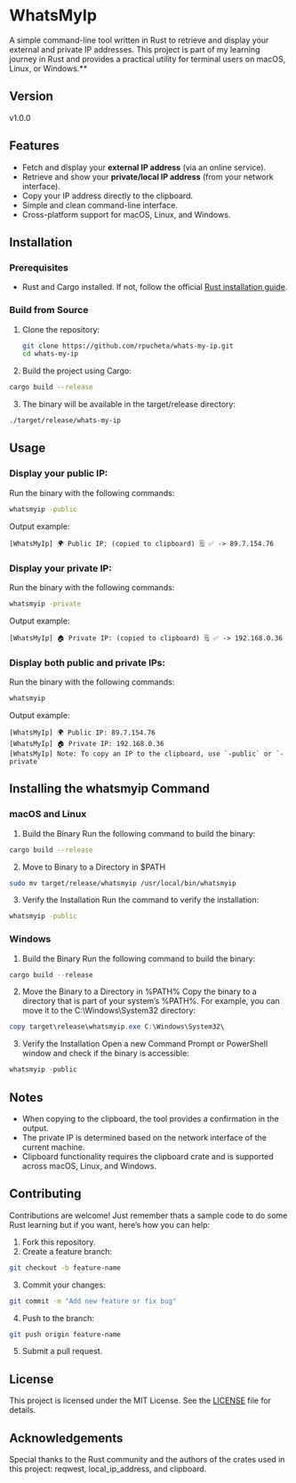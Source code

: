 # WhatsMyIp
A simple command-line tool written in Rust to retrieve and display your external and private IP addresses. This project is part of my learning journey in Rust and provides a practical utility for terminal users on macOS, Linux, or Windows.**

## Version
v1.0.0

## Features

- Fetch and display your **external IP address** (via an online service).
- Retrieve and show your **private/local IP address** (from your network interface).
- Copy your IP address directly to the clipboard.
- Simple and clean command-line interface.
- Cross-platform support for macOS, Linux, and Windows.

## Installation

### Prerequisites

- Rust and Cargo installed. If not, follow the official [Rust installation guide](https://www.rust-lang.org/tools/install).

### Build from Source

1. Clone the repository:

   ```bash
   git clone https://github.com/rpucheta/whats-my-ip.git
   cd whats-my-ip
    ```

2.	Build the project using Cargo:

   ```bash
   cargo build --release
   ```
   
3.	The binary will be available in the target/release directory:

   ```bash
   ./target/release/whats-my-ip
   ```

## Usage
### Display your **public IP**:

Run the binary with the following commands:
   ```bash
   whatsmyip -public
   ```
Output example:
```
[WhatsMyIp] 🌍 Public IP: (copied to clipboard) 🗒️ ✅ -> 89.7.154.76
```

### Display your **private IP**:

Run the binary with the following commands:
   ```bash
   whatsmyip -private
   ```
Output example:
```
[WhatsMyIp] 🏠 Private IP: (copied to clipboard) 🗒️ ✅ -> 192.168.0.36
```

### Display both public and private IPs:

Run the binary with the following commands:
   ```bash
  whatsmyip
   ```
Output example:
```
[WhatsMyIp] 🌍 Public IP: 89.7.154.76
[WhatsMyIp] 🏠 Private IP: 192.168.0.36
[WhatsMyIp] Note: To copy an IP to the clipboard, use `-public` or `-private`
```

## Installing the whatsmyip Command
### macOS and Linux
1.	Build the Binary
Run the following command to build the binary:
```bash
cargo build --release
```
2. Move to Binary to a Directory in $PATH
```bash
sudo mv target/release/whatsmyip /usr/local/bin/whatsmyip 
```
3.	Verify the Installation
Run the command to verify the installation:
```bash
whatsmyip -public
```

### Windows
1.	Build the Binary
      Run the following command to build the binary:
```powershell
cargo build --release
```
2. Move the Binary to a Directory in %PATH%
Copy the binary to a directory that is part of your system’s %PATH%. For example, you can move it to the C:\Windows\System32 directory:
```powershell
copy target\release\whatsmyip.exe C:\Windows\System32\
```  
3. Verify the Installation
Open a new Command Prompt or PowerShell window and check if the binary is accessible:
```powershell
whatsmyip -public
```

## Notes
- When copying to the clipboard, the tool provides a confirmation in the output.
- The private IP is determined based on the network interface of the current machine.
- Clipboard functionality requires the clipboard crate and is supported across macOS, Linux, and Windows.

## Contributing
Contributions are welcome! Just remember thats a sample code to do some Rust learning but if you want, here’s how you can help:
1.	Fork this repository.
2.	Create a feature branch:
```bash
git checkout -b feature-name
```
3. Commit your changes:
```bash
git commit -m "Add new feature or fix bug"
```
4. Push to the branch:
```bash
git push origin feature-name
```
5. Submit a pull request.

## License
This project is licensed under the MIT License. See the [LICENSE](https://opensource.org/licenses/MIT) file for details.

## Acknowledgements
Special thanks to the Rust community and the authors of the crates used in this project: reqwest, local_ip_address, and clipboard.